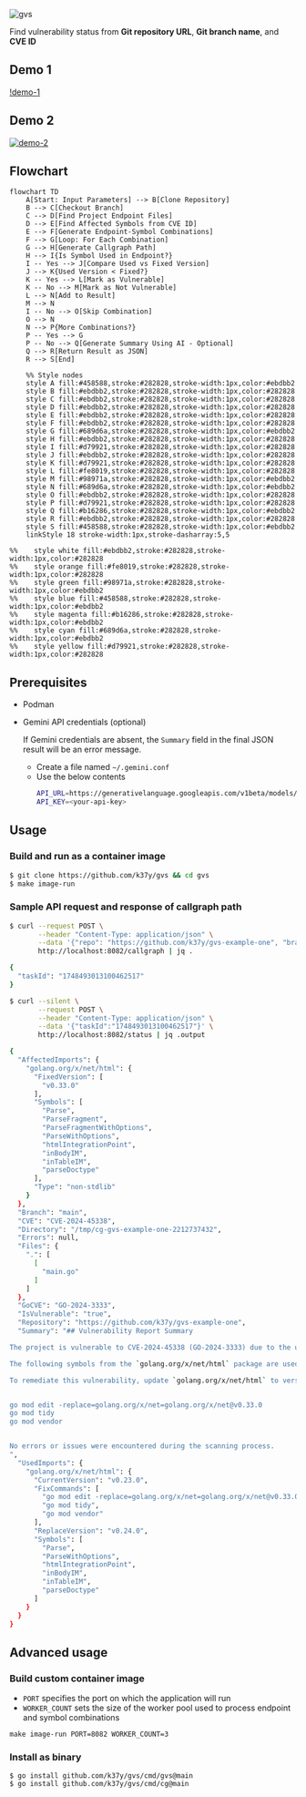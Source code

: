 ![gvs](https://github.com/user-attachments/assets/e726bf74-5bc4-48de-8b89-bc57ee6d53e4)

Find vulnerability status from **Git repository URL**, **Git branch name**, and **CVE ID**
## Demo 1
[!demo-1](https://github.com/user-attachments/assets/3b013256-368f-45b1-8cd3-897173a48814)
## Demo 2
[![demo-2](https://asciinema.org/a/721319.svg)](https://asciinema.org/a/721319)
## Flowchart
```mermaid
flowchart TD
    A[Start: Input Parameters] --> B[Clone Repository]
    B --> C[Checkout Branch]
    C --> D[Find Project Endpoint Files]
    D --> E[Find Affected Symbols from CVE ID]
    E --> F[Generate Endpoint-Symbol Combinations]
    F --> G[Loop: For Each Combination]
    G --> H[Generate Callgraph Path]
    H --> I{Is Symbol Used in Endpoint?}
    I -- Yes --> J[Compare Used vs Fixed Version]
    J --> K{Used Version < Fixed?}
    K -- Yes --> L[Mark as Vulnerable]
    K -- No --> M[Mark as Not Vulnerable]
    L --> N[Add to Result]
    M --> N
    I -- No --> O[Skip Combination]
    O --> N
    N --> P{More Combinations?}
    P -- Yes --> G
    P -- No --> Q[Generate Summary Using AI - Optional]
    Q --> R[Return Result as JSON]
    R --> S[End]

    %% Style nodes
    style A fill:#458588,stroke:#282828,stroke-width:1px,color:#ebdbb2
    style B fill:#ebdbb2,stroke:#282828,stroke-width:1px,color:#282828
    style C fill:#ebdbb2,stroke:#282828,stroke-width:1px,color:#282828
    style D fill:#ebdbb2,stroke:#282828,stroke-width:1px,color:#282828
    style E fill:#ebdbb2,stroke:#282828,stroke-width:1px,color:#282828
    style F fill:#ebdbb2,stroke:#282828,stroke-width:1px,color:#282828
    style G fill:#689d6a,stroke:#282828,stroke-width:1px,color:#ebdbb2
    style H fill:#ebdbb2,stroke:#282828,stroke-width:1px,color:#282828
    style I fill:#d79921,stroke:#282828,stroke-width:1px,color:#282828
    style J fill:#ebdbb2,stroke:#282828,stroke-width:1px,color:#282828
    style K fill:#d79921,stroke:#282828,stroke-width:1px,color:#282828
    style L fill:#fe8019,stroke:#282828,stroke-width:1px,color:#282828
    style M fill:#98971a,stroke:#282828,stroke-width:1px,color:#ebdbb2
    style N fill:#689d6a,stroke:#282828,stroke-width:1px,color:#ebdbb2
    style O fill:#ebdbb2,stroke:#282828,stroke-width:1px,color:#282828
    style P fill:#d79921,stroke:#282828,stroke-width:1px,color:#282828
    style Q fill:#b16286,stroke:#282828,stroke-width:1px,color:#ebdbb2
    style R fill:#ebdbb2,stroke:#282828,stroke-width:1px,color:#282828
    style S fill:#458588,stroke:#282828,stroke-width:1px,color:#ebdbb2
    linkStyle 18 stroke-width:1px,stroke-dasharray:5,5

%%    style white fill:#ebdbb2,stroke:#282828,stroke-width:1px,color:#282828
%%    style orange fill:#fe8019,stroke:#282828,stroke-width:1px,color:#282828
%%    style green fill:#98971a,stroke:#282828,stroke-width:1px,color:#ebdbb2
%%    style blue fill:#458588,stroke:#282828,stroke-width:1px,color:#ebdbb2
%%    style magenta fill:#b16286,stroke:#282828,stroke-width:1px,color:#ebdbb2
%%    style cyan fill:#689d6a,stroke:#282828,stroke-width:1px,color:#ebdbb2
%%    style yellow fill:#d79921,stroke:#282828,stroke-width:1px,color:#282828
```
## Prerequisites
* Podman
* Gemini API credentials (optional)

  If Gemini credentials are absent, the `Summary` field in the final JSON result will be an error message.
  - Create a file named `~/.gemini.conf`
  - Use the below contents
    ```bash
    API_URL=https://generativelanguage.googleapis.com/v1beta/models/gemini-2.0-flash:generateContent
    API_KEY=<your-api-key>
    ```
## Usage
### Build and run as a container image
```bash
$ git clone https://github.com/k37y/gvs && cd gvs
$ make image-run
```
### Sample API request and response of callgraph path
```bash
$ curl --request POST \
       --header "Content-Type: application/json" \
       --data '{"repo": "https://github.com/k37y/gvs-example-one", "branch": "main", "cve": "CVE-2024-45338"}' \
       http://localhost:8082/callgraph | jq .
```
```bash
{
  "taskId": "1748493013100462517"
}
```
```bash
$ curl --silent \
       --request POST \
       --header "Content-Type: application/json" \
       --data '{"taskId":"1748493013100462517"}' \
       http://localhost:8082/status | jq .output
```
```bash
{
  "AffectedImports": {
    "golang.org/x/net/html": {
      "FixedVersion": [
        "v0.33.0"
      ],
      "Symbols": [
        "Parse",
        "ParseFragment",
        "ParseFragmentWithOptions",
        "ParseWithOptions",
        "htmlIntegrationPoint",
        "inBodyIM",
        "inTableIM",
        "parseDoctype"
      ],
      "Type": "non-stdlib"
    }
  },
  "Branch": "main",
  "CVE": "CVE-2024-45338",
  "Directory": "/tmp/cg-gvs-example-one-2212737432",
  "Errors": null,
  "Files": {
    ".": [
      [
        "main.go"
      ]
    ]
  },
  "GoCVE": "GO-2024-3333",
  "IsVulnerable": "true",
  "Repository": "https://github.com/k37y/gvs-example-one",
  "Summary": "## Vulnerability Report Summary

The project is vulnerable to CVE-2024-45338 (GO-2024-3333) due to the use of `golang.org/x/net/html` at version `v0.23.0`.

The following symbols from the `golang.org/x/net/html` package are used in the codebase: `Parse`, `ParseWithOptions`, `htmlIntegrationPoint`, `inBodyIM`, `inTableIM`, and `parseDoctype`.

To remediate this vulnerability, update `golang.org/x/net/html` to version `v0.24.0` or higher. The recommended fix commands are:


go mod edit -replace=golang.org/x/net=golang.org/x/net@v0.33.0
go mod tidy
go mod vendor


No errors or issues were encountered during the scanning process.
",
  "UsedImports": {
    "golang.org/x/net/html": {
      "CurrentVersion": "v0.23.0",
      "FixCommands": [
        "go mod edit -replace=golang.org/x/net=golang.org/x/net@v0.33.0",
        "go mod tidy",
        "go mod vendor"
      ],
      "ReplaceVersion": "v0.24.0",
      "Symbols": [
        "Parse",
        "ParseWithOptions",
        "htmlIntegrationPoint",
        "inBodyIM",
        "inTableIM",
        "parseDoctype"
      ]
    }
  }
}
```
## Advanced usage
### Build custom container image
* `PORT` specifies the port on which the application will run  
* `WORKER_COUNT` sets the size of the worker pool used to process endpoint and symbol combinations
```
make image-run PORT=8082 WORKER_COUNT=3
```
### Install as binary
```
$ go install github.com/k37y/gvs/cmd/gvs@main
$ go install github.com/k37y/gvs/cmd/cg@main
```
